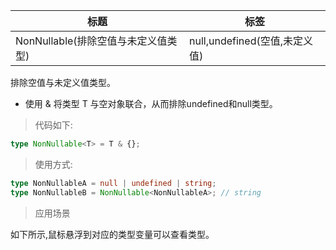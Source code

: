 | 标题                                | 标签                          |
| ----------------------------------- | ----------------------------- |
| NonNullable(排除空值与未定义值类型) | null,undefined(空值,未定义值) |

排除空值与未定义值类型。

- 使用 & 将类型 T 与空对象联合，从而排除undefined和null类型。

> 代码如下:

```ts
type NonNullable<T> = T & {};
```

> 使用方式:

```ts
type NonNullableA = null | undefined | string;
type NonNullableB = NonNullable<NonNullableA>; // string
```

> 应用场景

如下所示,鼠标悬浮到对应的类型变量可以查看类型。

<div class="code-editor" data-url="codes/typescript/demo/NonNullable.ts" data-language="typescript"></div>
